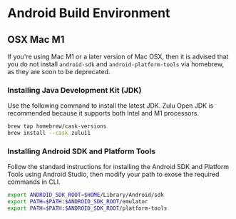 # Android Build Environment

## OSX Mac M1

If you're using Mac M1 or a later version of Mac OSX, then it is advised that you do not install `android-sdk` and `android-platform-tools` via homebrew, as they are soon to be deprecated.

### Installing Java Development Kit (JDK)

Use the following command to install the latest JDK. Zulu Open JDK is recommended because it supports both Intel and M1 processors.

```sh
brew tap homebrew/cask-versions
brew install --cask zulu11
```

### Installing Android SDK and Platform Tools

Follow the standard instructions for installing the Android SDK and Platform Tools using Android Studio, then modify your path to exose the required commands in CLI.

```sh
export ANDROID_SDK_ROOT=$HOME/Library/Android/sdk
export PATH=$PATH:$ANDROID_SDK_ROOT/emulator
export PATH=$PATH:$ANDROID_SDK_ROOT/platform-tools
```